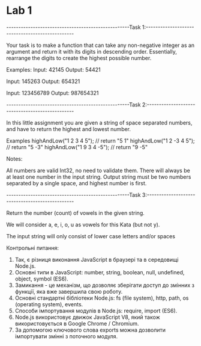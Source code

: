 # Lab 1

---------------------------------------------------Task 1:------------------------------------------------

Your task is to make a function that can take any non-negative integer as an argument and return it with its digits in descending order. Essentially, rearrange the digits to create the highest possible number.

Examples:
Input: 42145 Output: 54421

Input: 145263 Output: 654321

Input: 123456789 Output: 987654321


---------------------------------------------------Task 2:------------------------------------------------

In this little assignment you are given a string of space separated numbers, and have to return the highest and lowest number.

Examples
highAndLow("1 2 3 4 5");  // return "5 1"
highAndLow("1 2 -3 4 5"); // return "5 -3"
highAndLow("1 9 3 4 -5"); // return "9 -5"

Notes:

All numbers are valid Int32, no need to validate them.
There will always be at least one number in the input string.
Output string must be two numbers separated by a single space, and highest number is first.

---------------------------------------------------Task 3:------------------------------------------------

Return the number (count) of vowels in the given string.

We will consider a, e, i, o, u as vowels for this Kata (but not y).

The input string will only consist of lower case letters and/or spaces

Контрольні питання:

1) Так, є різниця виконання JavaScript в браузері та в середовищі Node.js.
2) Основні типи в JavaScript: number, string, boolean, null, undefined, object, symbol (ES6).
3) Замикання - це механізм, що дозволяє зберігати доступ до змінних з функції, яка вже завершила свою роботу.
4) Основні стандартні бібліотеки Node.js: fs (file system), http, path, os (operating system), events.
5) Способи імпортування модулів в Node.js: require, import (ES6).
6) Node.js використовує движок JavaScript V8, який також використовується в Google Chrome / Chromium.
7) За допомогою ключового слова exports можна дозволити імпортувати змінні з поточного модуля.
